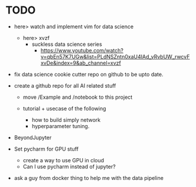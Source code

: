 # TODO
* here> watch and implement vim for data science 
    * here> xvzf
        * suckless data science series
            * https://www.youtube.com/watch?v=qbEn57K7UGw&list=PLdNSZntn0xaU4IAd_vRvbUW_rwcvFxvDe&index=9&ab_channel=xvzf 


* fix data science cookie cutter repo on github to be upto date.
* create a github repo for all AI related stuff
    * move /Example and /notebook to this project

    * tutorial + usecase of the following
        * how to build simply network
        * hyperparameter tuning.
* BeyondJupyter
* Set pycharm for GPU stuff
    * create a way to use GPU in cloud
    * Can I use pycharm instead of jupyter?
* ask a guy from docker thing to help me with the data pipeline

